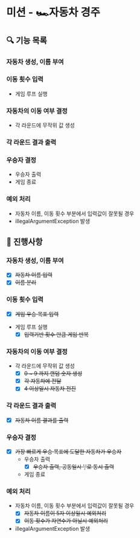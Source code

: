 # 미션 - 🏎️자동차 경주

## 🔍 기능 목록

### 자동차 생성, 이름 부여
### 이동 횟수 입력
- 게임 루프 실행
### 자동차의 이동 여부 결정
- 각 라운드에 무작위 값 생성
### 각 라운드 결과 출력
### 우승자 결정
- 우승자 출력
- 게임 종료
### 예외 처리
- 자동차 이름, 이동 횟수 부분에서 입력값이 잘못될 경우
- illegalArgumentException 발생

## 📮 진행사항

### 자동차 생성, 이름 부여
- [X] ~~자동차 이름 입력~~
- [X] ~~이름 분리~~
### 이동 횟수 입력
- [X] ~~게임 우승 목표 입력~~
- 게임 루프 실행
    - [X] ~~입력기반 횟수 만큼 게임 반복~~
### 자동차의 이동 여부 결정
- 각 라운드에 무작위 값 생성
    - [X] ~~0 ~ 9 까지 랜덤 숫자 생성~~
    - [X] ~~각 자동차에 전달~~
    - [X] ~~4 이상일시 자동차 전진~~
### 각 라운드 결과 출력
- [X] ~~자동차 이름 결과를 출력~~
### 우승자 결정
- [X] ~~가장 빠르게 우승 목표에 도달한 자동차가 우승자~~
    - 우승자 출력
        - [X] ~~우승자 출력, 공동일시 ','로 동시 출력~~
    - 게임 종료
### 예외 처리
- 자동차 이름, 이동 횟수 부분에서 입력값이 잘못될 경우
    - [X] ~~자동차 이름이 5자 이상일시 예외처리~~
    - [X] ~~이동 횟수가 자연수가 아닐시 예외처리~~
- illegalArgumentException 발생